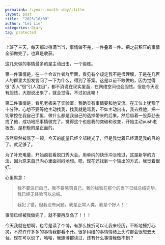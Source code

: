 ```yaml
---
permalink: /:year-:month-:day/:title
layout: post
title:  "2023/10/09"
author: "Lei Lie"
categories: Diary
tag: protected
---
```


上班了三天，每天都过得满当当，事情做不完，一件叠着一件。把之前积压的事情全部做完了。也算是收获。

这几天做的事情最多的是主动出击，一个锻炼。

第一件事情是，在一个会议作者群里面，看见有个规定我不是很理解，于是在几百人的群里大胆发言问了一下为什么，得到了答案。这是以前不敢做的，因为觉得很“丢人”很“引人注目”，都不消说在现实里面，在网络空间也会胆怯。但是今天没有胆怯，大胆说出来了，就会觉得，不过如此嘛！

第二件事情是，看见老板来了实验室，我确实有事情要和他交流。在工位上犹豫了十分钟，心想不要等他主动找我，找我就是骂我，不如主动出击，我去找他，把一切掌控在我自己手里，做什么都是我自己的选择带来的后果。然后借着一股莽劲去找了他，成功地把事情做完了。觉得这个也是我的突破和改变，开始主动push老板去，是积极的是正面的。

虽然果然被骂了一顿，今天的能量已经全部耗光了，但是我觉着已经满足我的目的了。就足够了。

为了补充电量，开始疯狂看脱口秀大会。用单纯的快乐冲淡难过，这是新学的方法，因为原来自己内心里面闷闷地想。嗯，现在还找到一个输出的方式，我觉着很好。

心里默念：

> 我不要惩罚自己，我不要惩罚自己。我的经验在那个的当下已经总结完毕，我已经无经验可以总结。
>
>  我犯了错，但我没有问题，我是正常人类，我是个好人！！

事情已经被我做完了，就不要再反刍了！！！

今天我就在想啊，也亏是读了个博，有那么挫折可以让我来经历，不断地捶打心灵，不然许许多多的事情我都看不开。很多纠结的事情情绪上头时都会很想去天台。现在可以说了，哈哈，我连博都读过，还有什么事情我做不到？
